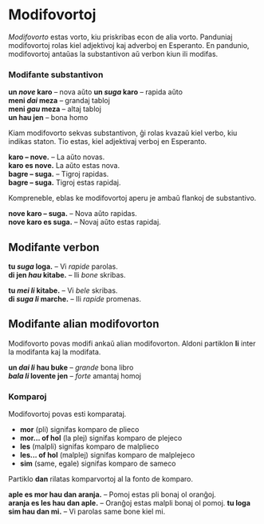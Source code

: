 # Modifovortoj

_Modifovorto_ estas vorto, kiu priskribas econ de alia vorto.
Panduniaj modifovortoj rolas kiel adjektivoj kaj adverboj en Esperanto.
En pandunio, modifovortoj antaŭas la substantivon aŭ verbon kiun ili modifas.

### Modifante substantivon

**un _nove_ karo**
– nova aŭto 
**un _suga_ karo**
– rapida aŭto  
**meni _dai_ meza**
– grandaj tabloj  
**meni _gau_ meza**
– altaj tabloj  
**un hau jen**
– bona homo

Kiam modifovorto sekvas substantivon, ĝi rolas kvazaŭ kiel verbo, kiu indikas staton.
Tio estas, kiel adjektivaj verboj en Esperanto.

**karo – nove.**
– La aŭto novas.  
**karo es nove.**
La aŭto estas nova.  
**bagre – suga.**
– Tigroj rapidas.  
**bagre – suga.**
Tigroj estas rapidaj.

Kompreneble, eblas ke modifovortoj aperu je ambaŭ flankoj de substantivo.

**nove karo – suga.**
– Nova aŭto rapidas.  
**nove karo es suga.**
– Novaj aŭto estas rapidaj.

## Modifante verbon

**tu _suga_ loga.**
– Vi _rapide_ parolas.  
**di jen _hau_ kitabe.**
– Ili _bone_ skribas.

**tu _mei li_ kitabe.**
– Vi _bele_ skribas.  
**di _suga li_ marche.**
– Ili _rapide_ promenas.


## Modifante alian modifovorton

Modifovorto povas modifi ankaŭ alian modifovorton.
Aldoni partiklon
**li**
inter la modifanta kaj la modifata.

**un _dai li_ hau buke**
– _grande_ bona libro  
**_bala li_ lovente jen**
– _forte_ amantaj homoj

### Komparoj

Modifovortoj povas esti komparataj.

- **mor**
  (pli) signifas komparo de plieco
- **mor... of hol**
  (la plej) signifas komparo de plejeco
- **les**
  (malpli) signifas komparo de malplieco
- **les... of hol**
  (malplej) signifas komparo de malplejeco
- **sim**
  (same, egale) signifas komparo de sameco

Partiklo
**dan**
rilatas komparvortoj al la fonto de komparo.

**aple es mor hau dan aranja.**
– Pomoj estas pli bonaj ol oranĝoj.  
**aranja es les hau dan aple.**
– Oranĝoj estas malpli bonaj ol pomoj.
**tu loga sim hau dan mi.**
– Vi parolas same bone kiel mi.

